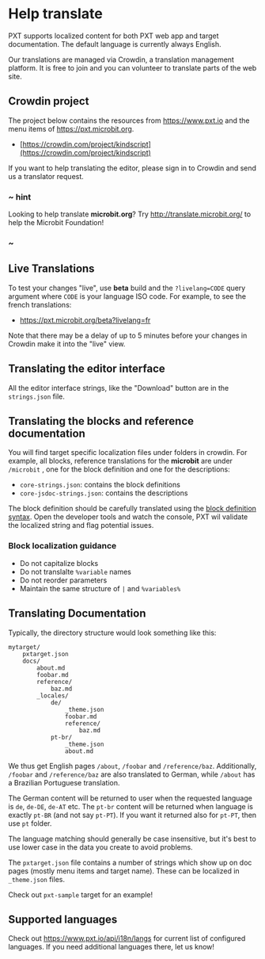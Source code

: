 # Help translate

PXT supports localized content for both PXT web app and target documentation.
The default language is currently always English.

Our translations are managed via Crowdin, a translation management platform. It is free to join
and you can volunteer to translate parts of the web site.

## Crowdin project

The project below contains the resources from https://www.pxt.io and the menu items of https://pxt.microbit.org.

* [https://crowdin.com/project/kindscript](https://crowdin.com/project/kindscript)

If you want to help translating the editor, please sign in to Crowdin and send us a translator request.

### ~ hint

Looking to help translate **microbit.org**? Try http://translate.microbit.org/ to help the Microbit Foundation!

### ~

## Live Translations

To test your changes "live", use **beta** build and the ``?livelang=CODE`` query argument where ``CODE`` is your language ISO code. For example, to see the french translations:

* https://pxt.microbit.org/beta?livelang=fr

Note that there may be a delay of up to 5 minutes before your changes in Crowdin make it into the "live" view.

## Translating the editor interface

All the editor interface strings, like the "Download" button are in the ``strings.json`` file.

## Translating the blocks and reference documentation

You will find target specific localization files under folders in crowdin. For example, all blocks, reference translations for the **microbit** are under ``/microbit`` , one for the block definition and one for the descriptions:

* ``core-strings.json``: contains the block definitions
* ``core-jsdoc-strings.json``: contains the descriptions

The block definition should be carefully translated using the [block definition syntax](https://www.pxt.io/defining-blocks). 
Open the developer tools and watch the console, PXT wil validate the localized string and flag potential issues.

### Block localization guidance

* Do not capitalize blocks
* Do not translalte ``%variable`` names
* Do not reorder parameters
* Maintain the same structure of ``|`` and ``%variables%``

## Translating Documentation

Typically, the directory structure would look something like this:

```
mytarget/
    pxtarget.json
    docs/
        about.md
        foobar.md
        reference/
            baz.md
        _locales/
            de/
                _theme.json
                foobar.md
                reference/
                    baz.md
            pt-br/
                _theme.json
                about.md
```

We thus get English pages `/about`, `/foobar` and `/reference/baz`.
Additionally, `/foobar` and `/reference/baz` are also translated
to German, while `/about` has a Brazilian Portuguese translation.

The German content will be returned to user when the requested
language is `de`, `de-DE`, `de-AT` etc. The `pt-br` content
will be returned when language is exactly `pt-BR` (and not say 
`pt-PT`). If you want it returned also for `pt-PT`, then use `pt` folder.

The language matching should generally be case insensitive, but it's best
to use lower case in the data you create to avoid problems.

The `pxtarget.json` file contains a number of strings which
show up on doc pages (mostly menu items and target name). These can
be localized in ``_theme.json`` files. 

Check out `pxt-sample` target for an example!

## Supported languages

Check out https://www.pxt.io/api/i18n/langs for current list of configured
languages. If you need additional languages there, let us know!
